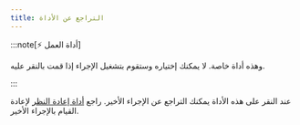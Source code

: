 ```yaml
---
title: التراجع عن الأداة
---
```


:::note[⚡ أداة العمل]

وهذه أداة خاصة.
لا يمكنك إختياره وستقوم بتشغيل الإجراء إذا قمت بالنقر عليه.

:::

عند النقر على هذه الأداة يمكنك التراجع عن الإجراء الأخير.
راجع [أداة إعادة النظر](../redo) لإعادة القيام بالإجراء الأخير.
